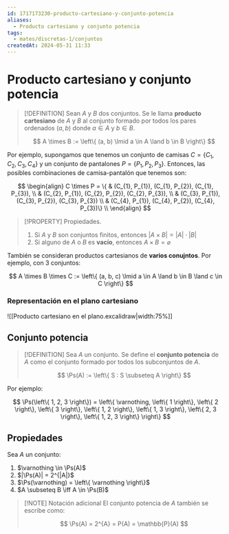 ```yaml
---
id: 1717173230-producto-cartesiano-y-conjunto-potencia
aliases:
  - Producto cartesiano y conjunto potencia
tags:
  - mates/discretas-1/conjuntos
createdAt: 2024-05-31 11:33
---
```


# Producto cartesiano y conjunto potencia

> [!DEFINITION]
> Sean $A$ y $B$ dos conjuntos. Se le llama **producto cartesiano** de $A$ y $B$ al conjunto formado por todos los pares ordenados $(a, b)$ donde $a \in A$ y $b \in B$.
> 
> $$
> A \times B := \left\{ (a, b) \lmid a \in A \land b \in B \right\}
> $$

Por ejemplo, supongamos que tenemos un conjunto de camisas $C = \left\{ C_{1}, C_{2}, C_{3}, C_{4} \right\}$ y un conjunto de pantalones $P = \left\{ P_{1}, P_{2}, P_{3} \right\}$. Entonces, las posibles combinaciones de camisa-pantalón que tenemos son:

$$
\begin{align}
C \times P = \{ & (C_{1}, P_{1}), (C_{1}, P_{2}), (C_{1}, P_{3}), \\
& (C_{2}, P_{1}), (C_{2}, P_{2}), (C_{2}, P_{3}),  \\
& (C_{3}, P_{1}), (C_{3}, P_{2}), (C_{3}, P_{3}) \\
& (C_{4}, P_{1}), (C_{4}, P_{2}), (C_{4}, P_{3})\} \\
\end{align}
$$

> [!PROPERTY] Propiedades.
> 1. Si $A$ y $B$ son conjuntos finitos, entonces $|A \times B| =|A|\cdot|B|$
> 2. Si alguno de $A$ o $B$ es **vacío**, entonces $A \times B = \varnothing$

También se consideran productos cartesianos de **varios conujntos**. Por ejemplo, con 3 conjuntos:

$$
A \times B \times C := \left\{ (a, b, c) \lmid a \in A \land b \in B \land c \in C \right\}
$$

### Representación en el plano cartesiano

![[Producto cartesiano en el plano.excalidraw|width:75%]]

## Conjunto potencia

> [!DEFINITION]
> Sea $A$ un conjunto. Se define el **conjunto potencia** de $A$ como el conjunto formado por todos los subconjuntos de $A$.
> 
> $$
> \Ps(A) := \left\{ S : S \subseteq A \right\}
> $$

Por ejemplo:

$$
\Ps(\left\{ 1, 2, 3 \right\}) = \left\{ \varnothing, \left\{ 1 \right\}, \left\{ 2 \right\}, \left\{ 3 \right\}, \left\{ 1, 2 \right\}, \left\{ 1, 3 \right\}, \left\{ 2, 3 \right\}, \left\{ 1, 2, 3 \right\} \right\}
$$

## Propiedades

Sea $A$ un conjunto:

1. $\varnothing \in \Ps(A)$
2. $|\Ps(A)| = 2^{|A|}$
3. $\Ps(\varnothing) = \left\{ \varnothing \right\}$
4. $A \subseteq B \iff A \in \Ps(B)$

> [!NOTE] Notación adicional
> El conjunto potencia de $A$ también se escribe como:
> 
> $$
> \Ps(A) = 2^{A} = P(A) = \mathbb{P}(A)
> $$
